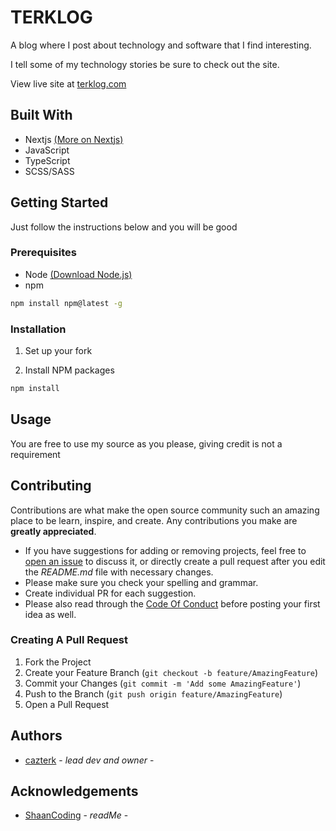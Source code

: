 # TERKLOG

A blog where I post about technology and software that I find interesting. 

I tell some of my technology stories be sure to check out the site.

View live site at [terklog.com](https://www.terklog.com/)
 
## Built With

- Nextjs [(More on Nextjs)](https://nextjs.org/)
- JavaScript
- TypeScript 
- SCSS/SASS

## Getting Started

Just follow the instructions below and you will be good

### Prerequisites
* Node [(Download Node.js)](https://nodejs.org/en/)
* npm

```sh
npm install npm@latest -g
```

### Installation

1. Set up your fork

3. Install NPM packages

```sh
npm install
```



## Usage

You are free to use my source as you please, giving credit is not a requirement 



## Contributing

Contributions are what make the open source community such an amazing place to be learn, inspire, and create. Any contributions you make are **greatly appreciated**.
* If you have suggestions for adding or removing projects, feel free to [open an issue](https://github.com/cazterk/blog-v0.1/issues/new) to discuss it, or directly create a pull request after you edit the *README.md* file with necessary changes.
* Please make sure you check your spelling and grammar.
* Create individual PR for each suggestion.
* Please also read through the [Code Of Conduct](https://github.com/cazterk/blog-v0.1/blob/main/CODE_OF_CONDUCT.md) before posting your first idea as well.

### Creating A Pull Request

1. Fork the Project
2. Create your Feature Branch (`git checkout -b feature/AmazingFeature`)
3. Commit your Changes (`git commit -m 'Add some AmazingFeature'`)
4. Push to the Branch (`git push origin feature/AmazingFeature`)
5. Open a Pull Request

## Authors

* [cazterk](https://github.com/cazterk) - *lead dev and owner* - 

## Acknowledgements

* [ShaanCoding](https://github.com/ShaanCoding/) - *readMe* -

